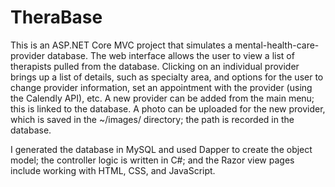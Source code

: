 # TheraBase

This is an ASP.NET Core MVC project that simulates a mental-health-care-provider database.  The web interface allows the user to view a list of therapists pulled from the database.  Clicking on an individual provider brings up a list of details, such as specialty area, and options for the user to change provider information, set an appointment with the provider (using the Calendly API), etc.  A new provider can be added from the main menu; this is linked to the database.  A photo can be uploaded for the new provider, which is saved in the ~/images/ directory; the path is recorded in the database.  

I generated the database in MySQL and used Dapper to create the object model; the controller logic is written in C#; and the Razor view pages include working with HTML, CSS, and JavaScript.
